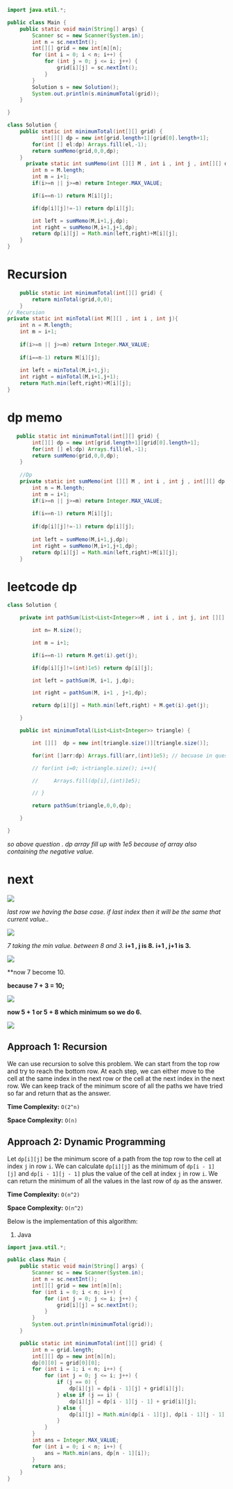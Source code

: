 ```java
import java.util.*;

public class Main {
    public static void main(String[] args) {
        Scanner sc = new Scanner(System.in);
        int n = sc.nextInt();
        int[][] grid = new int[n][n];
        for (int i = 0; i < n; i++) {
            for (int j = 0; j <= i; j++) {
                grid[i][j] = sc.nextInt();
            }
        }
        Solution s = new Solution();
        System.out.println(s.minimumTotal(grid));
    }

}

class Solution {
    public static int minimumTotal(int[][] grid) {
		   int[][] dp = new int[grid.length+1][grid[0].length+1];
        for(int [] el:dp) Arrays.fill(el,-1);
        return sumMemo(grid,0,0,dp);
    }
	  private static int sumMemo(int [][] M , int i , int j , int[][] dp){
        int n = M.length;
        int m = i+1;
        if(i>=n || j>=m) return Integer.MAX_VALUE;

        if(i==n-1) return M[i][j];

        if(dp[i][j]!=-1) return dp[i][j];

        int left = sumMemo(M,i+1,j,dp);
        int right = sumMemo(M,i+1,j+1,dp);
        return dp[i][j] = Math.min(left,right)+M[i][j];
    }
}
```

# Recursion

```java
    public static int minimumTotal(int[][] grid) {  
        return minTotal(grid,0,0);  
    }
// Recursion  
private static int minTotal(int M[][] , int i , int j){  
    int n = M.length;  
    int m = i+1;  
  
    if(i>=n || j>=m) return Integer.MAX_VALUE;  
  
    if(i==n-1) return M[i][j];  
  
    int left = minTotal(M,i+1,j);  
    int right = minTotal(M,i+1,j+1);  
    return Math.min(left,right)+M[i][j];  
}
```


# dp memo

```java
   public static int minimumTotal(int[][] grid) {  
        int[][] dp = new int[grid.length+1][grid[0].length+1];  
        for(int [] el:dp) Arrays.fill(el,-1);  
        return sumMemo(grid,0,0,dp);  
    }  
  
    //Dp  
    private static int sumMemo(int [][] M , int i , int j , int[][] dp){  
        int n = M.length;  
        int m = i+1;  
        if(i>=n || j>=m) return Integer.MAX_VALUE;  
  
        if(i==n-1) return M[i][j];  
  
        if(dp[i][j]!=-1) return dp[i][j];  
  
        int left = sumMemo(M,i+1,j,dp);  
        int right = sumMemo(M,i+1,j+1,dp);  
        return dp[i][j] = Math.min(left,right)+M[i][j];  
    }
```




# leetcode dp

```java
class Solution {

    private int pathSum(List<List<Integer>>M , int i , int j, int [][] dp){

        int n= M.size();

        int m = i+1;

        if(i==n-1) return M.get(i).get(j);

        if(dp[i][j]!=(int)1e5) return dp[i][j];

        int left = pathSum(M, i+1, j,dp);

        int right = pathSum(M, i+1 , j+1,dp);

        return dp[i][j] = Math.min(left,right) + M.get(i).get(j);

    }

    public int minimumTotal(List<List<Integer>> triangle) {

        int [][]  dp = new int[triangle.size()][triangle.size()];

        for(int []arr:dp) Arrays.fill(arr,(int)1e5); // becuase in question negative also a value.

        // for(int i=0; i<triangle.size(); i++){

        //     Arrays.fill(dp[i],(int)1e5);

        // }

        return pathSum(triangle,0,0,dp);

    }

}
```

*so above question . dp array fill up with 1e5 because of array also containing the negative value.*



# next

![](https://i.imgur.com/FXywZoW.png)


*last row we having the base case. if last index then it will be the same that current value..*


![](https://i.imgur.com/JuJP4P5.png)


*7 taking the min value. between 8 and 3.* 
**i+1 , j is 8.**
**i+1 , j+1 is 3.**

![](https://i.imgur.com/Vf42Mug.png)


**now 7 become 10.

**because 7 + 3 = 10;**


![](https://i.imgur.com/huyty18.png)


**now 5 + 1  or 5 + 8 which minimum so we do 6.**


![](https://i.imgur.com/SJiTtpl.png)


## Approach 1: Recursion

We can use recursion to solve this problem. We can start from the top row and try to reach the bottom row. At each step, we can either move to the cell at the same index in the next row or the cell at the next index in the next row. We can keep track of the minimum score of all the paths we have tried so far and return that as the answer.

**Time Complexity:** `O(2^n)`

**Space Complexity:** `O(n)`

## Approach 2: Dynamic Programming

Let `dp[i][j]` be the minimum score of a path from the top row to the cell at index `j` in row `i`. We can calculate `dp[i][j]` as the minimum of `dp[i - 1][j]` and `dp[i - 1][j - 1]` plus the value of the cell at index `j` in row `i`. We can return the minimum of all the values in the last row of `dp` as the answer.

**Time Complexity:** `O(n^2)`

**Space Complexity:** `O(n^2)`

Below is the implementation of this algorithm:

1.  Java

```java
import java.util.*;

public class Main {
    public static void main(String[] args) {
        Scanner sc = new Scanner(System.in);
        int n = sc.nextInt();
        int[][] grid = new int[n][n];
        for (int i = 0; i < n; i++) {
            for (int j = 0; j <= i; j++) {
                grid[i][j] = sc.nextInt();
            }
        }
        System.out.println(minimumTotal(grid));
    }

    public static int minimumTotal(int[][] grid) {
        int n = grid.length;
        int[][] dp = new int[n][n];
        dp[0][0] = grid[0][0];
        for (int i = 1; i < n; i++) {
            for (int j = 0; j <= i; j++) {
                if (j == 0) {
                    dp[i][j] = dp[i - 1][j] + grid[i][j];
                } else if (j == i) {
                    dp[i][j] = dp[i - 1][j - 1] + grid[i][j];
                } else {
                    dp[i][j] = Math.min(dp[i - 1][j], dp[i - 1][j - 1]) + grid[i][j];
                }
            }
        }
        int ans = Integer.MAX_VALUE;
        for (int i = 0; i < n; i++) {
            ans = Math.min(ans, dp[n - 1][i]);
        }
        return ans;
    }
}
```